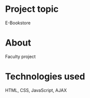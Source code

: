 # Project topic
E-Bookstore

# About
Faculty project

# Technologies used
HTML, CSS, JavaScript, AJAX
